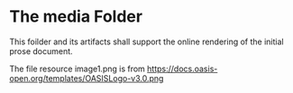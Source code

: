 # The media Folder

This foilder and its artifacts shall support the online rendering of the initial prose document.

The file resource image1.png is from <https://docs.oasis-open.org/templates/OASISLogo-v3.0.png>
